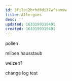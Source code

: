 ```yaml
---
id: 3filoj2brhd8di37wfsamsw
title: Allergies
desc: ''
updated: 1633199319491
created: 1633199319491
---
```


pollen

milben
hausstaub

weizen?

change log test
